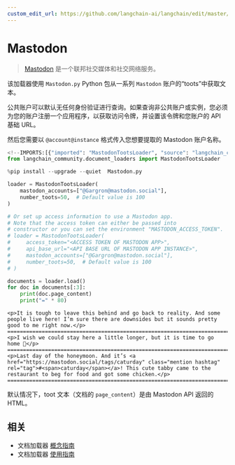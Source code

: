 ```yaml
---
custom_edit_url: https://github.com/langchain-ai/langchain/edit/master/docs/docs/integrations/document_loaders/mastodon.ipynb
---
```

# Mastodon

>[Mastodon](https://joinmastodon.org/) 是一个联邦社交媒体和社交网络服务。

该加载器使用 `Mastodon.py` Python 包从一系列 `Mastodon` 账户的“toots”中获取文本。

公共账户可以默认无任何身份验证进行查询。如果查询非公共账户或实例，您必须为您的账户注册一个应用程序，以获取访问令牌，并设置该令牌和您账户的 API 基础 URL。

然后您需要以 `@account@instance` 格式传入您想要提取的 Mastodon 账户名称。


```python
<!--IMPORTS:[{"imported": "MastodonTootsLoader", "source": "langchain_community.document_loaders", "docs": "https://python.langchain.com/api_reference/community/document_loaders/langchain_community.document_loaders.mastodon.MastodonTootsLoader.html", "title": "Mastodon"}]-->
from langchain_community.document_loaders import MastodonTootsLoader
```


```python
%pip install --upgrade --quiet  Mastodon.py
```


```python
loader = MastodonTootsLoader(
    mastodon_accounts=["@Gargron@mastodon.social"],
    number_toots=50,  # Default value is 100
)

# Or set up access information to use a Mastodon app.
# Note that the access token can either be passed into
# constructor or you can set the environment "MASTODON_ACCESS_TOKEN".
# loader = MastodonTootsLoader(
#     access_token="<ACCESS TOKEN OF MASTODON APP>",
#     api_base_url="<API BASE URL OF MASTODON APP INSTANCE>",
#     mastodon_accounts=["@Gargron@mastodon.social"],
#     number_toots=50,  # Default value is 100
# )
```


```python
documents = loader.load()
for doc in documents[:3]:
    print(doc.page_content)
    print("=" * 80)
```
```output
<p>It is tough to leave this behind and go back to reality. And some people live here! I’m sure there are downsides but it sounds pretty good to me right now.</p>
================================================================================
<p>I wish we could stay here a little longer, but it is time to go home 🥲</p>
================================================================================
<p>Last day of the honeymoon. And it’s <a href="https://mastodon.social/tags/caturday" class="mention hashtag" rel="tag">#<span>caturday</span></a>! This cute tabby came to the restaurant to beg for food and got some chicken.</p>
================================================================================
```
默认情况下，toot 文本（文档的 `page_content`）是由 Mastodon API 返回的 HTML。


## 相关

- 文档加载器 [概念指南](/docs/concepts/#document-loaders)
- 文档加载器 [使用指南](/docs/how_to/#document-loaders)
